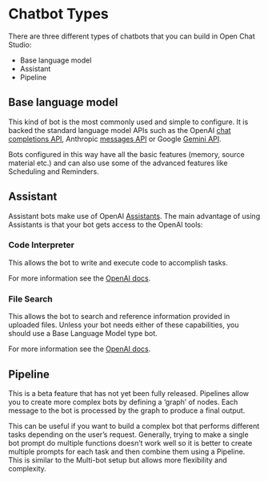 # Chatbot Types

There are three different types of chatbots that you can build in Open Chat Studio:

- Base language model
- Assistant
- Pipeline

## Base language model

This kind of bot is the most commonly used and simple to configure. It is backed the standard language model APIs such as the OpenAI [chat completions API][1], Anthropic [messages API][2] or Google [Gemini API][3].

Bots configured in this way have all the basic features (memory, source material etc.) and can also use some of the advanced features like Scheduling and Reminders.


## Assistant
Assistant bots make use of OpenAI [Assistants][4]. The main advantage of using Assistants is that your bot gets access to the OpenAI tools:

### Code Interpreter
This allows the bot to write and execute code to accomplish tasks.

For more information see the [OpenAI docs][5].

### File Search
This allows the bot to search and reference information provided in uploaded files. Unless your bot needs either of these capabilities, you should use a Base Language Model type bot.

For more information see the [OpenAI docs][6].

## Pipeline
This is a beta feature that has not yet been fully released. Pipelines allow you to create more complex bots by defining a ‘graph’ of nodes. Each message to the bot is processed by the graph to produce a final output.

This can be useful if you want to build a complex bot that performs different tasks depending on the user’s request. Generally, trying to make a single bot prompt do multiple functions doesn’t work well so it is better to create multiple prompts for each task and then combine them using a Pipeline. This is similar to the Multi-bot setup but allows more flexibility and complexity.


[1]: https://platform.openai.com/docs/guides/text-generation
[2]: https://docs.anthropic.com/en/api/messages
[3]: https://ai.google.dev/
[4]: https://platform.openai.com/docs/assistants/overview
[5]: https://platform.openai.com/docs/assistants/tools/code-interpreter
[6]: https://platform.openai.com/docs/assistants/tools/file-search
